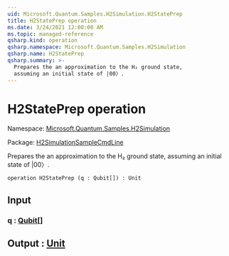 ```yaml
---
uid: Microsoft.Quantum.Samples.H2Simulation.H2StatePrep
title: H2StatePrep operation
ms.date: 3/24/2021 12:00:00 AM
ms.topic: managed-reference
qsharp.kind: operation
qsharp.namespace: Microsoft.Quantum.Samples.H2Simulation
qsharp.name: H2StatePrep
qsharp.summary: >-
  Prepares the an approximation to the H₂ ground state,
  assuming an initial state of |00〉.
---
```


# H2StatePrep operation

Namespace: [Microsoft.Quantum.Samples.H2Simulation](xref:Microsoft.Quantum.Samples.H2Simulation)

Package: [H2SimulationSampleCmdLine](https://nuget.org/packages/H2SimulationSampleCmdLine)


Prepares the an approximation to the H₂ ground state,assuming an initial state of |00〉.

```qsharp
operation H2StatePrep (q : Qubit[]) : Unit
```


## Input

### q : [Qubit](xref:microsoft.quantum.lang-ref.qubit)[]





## Output : [Unit](xref:microsoft.quantum.lang-ref.unit)

